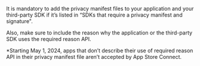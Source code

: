 It is mandatory to add the privacy manifest files to your application and your third-party SDK if it’s listed in “SDKs that require a privacy manifest and signature".

Also, make sure to include the reason why the application or the third-party SDK uses the required reason API. 

*Starting May 1, 2024, apps that don’t describe their use of required reason API in their privacy manifest file aren’t accepted by App Store Connect.